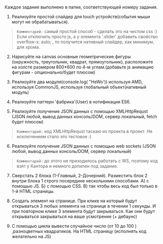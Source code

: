 Каждое задание выполнено в папке, соответствующей номеру задания.

1. Реализуйте простой слайдер для touch устройств(события мыши могут не обрабатываться).
> `Комментарий:` самый простой способ - сделать это на чистом css :)
> Если отключить просто js, а у элемента '.slider' добавить свойство overflow-x: auto; , то получится нативный слайдер, как минимум, для хрома.

2. Нарисуйте на canvas основные геометрические фигуры (окружность, треугольник, квадрат, прямоугольник), расположите на холсте размером 800*600 по 4-м углам.(добавьте js анимацию фигурам - опционально/будет плюсом)

3. Реализуйте два модуля(console.log( "HeWo')) используя AMD, используя CommonJS, используя глобальный объект(нативный модуль)

4. Реализуйте паттерн 'фабрика'(User) в нотификации ES6.

5. Реализуйте получение JSON данных с помощью XMLHttpRequst (JSON любой, вывод данных консоль/DOM, сервер локальный, fetch будет плюсом)
> `Комментарий:` код XMLHttpRequst таскаю из проекта в проект. Не исключением стало это тестовое :)

6. Реализуйте получение JSON данных с помощью web sockets (JSON любой, вывод данных консоль/DOM, сервер локальный)
> `Комментарий:` до этого не приходилось работать с WS, поэтому код взят у Кантора и немного допилен под задание.

7. Сверстать 2 блока (1-Главный, 2-Дочерний). Разместить блок 2 внутри блока 1 строго посередине несколькими способами.
  А) с помощью JS.
  Б) с помощью CSS.
  В) так чтобы весь код был только в 1-й HTML страницы.

8. Создать элемент на странице. При клике на который будут открываться 3 любых элемента на странице в течении 1 секунды. И при повторном клике 3 элемента будут закрываться. Как они будут открываться закрываться на ваше усмотрение (+ дебаунс)

9. С помощью цикла вывести случайное число (от 10 до 100 ) ,разноцветных
квадратиков. На HTML страницу (исполнять код желательно на JS)